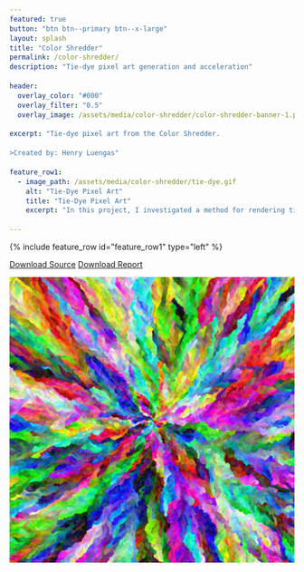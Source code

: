```yaml
---
featured: true
button: "btn btn--primary btn--x-large"
layout: splash
title: "Color Shredder"
permalink: /color-shredder/
description: "Tie-dye pixel art generation and acceleration"

header:
  overlay_color: "#000"
  overlay_filter: "0.5"
  overlay_image: /assets/media/color-shredder/color-shredder-banner-1.png

excerpt: "Tie-dye pixel art from the Color Shredder.

>Created by: Henry Luengas"

feature_row1:
  - image_path: /assets/media/color-shredder/tie-dye.gif
    alt: "Tie-Dye Pixel Art"
    title: "Tie-Dye Pixel Art"
    excerpt: "In this project, I investigated a method for rendering tie-dye like pixel art images. The project was inspired by a Code Golf challenge, \"Images with all Colors\". The goal of the challenge was to make images where each pixel is a unique color. Many algorithms in a variety of languages were submitted, but the images produced by one really caught my eye. As the poster noted, the produced images look like paintings and are aesthetically interesting. Unfortunately, using the method described takes dozens or even hundreds of hours to create a wallpaper sized HD image, thus it would be completely unfeasible for the even higher resolutions needed for print media. The naive implementation for this process is far too slow to be useful for large images, so I evaluated acceleration of the process using methods including: CPU parallelism, GPU parallelism, just in time compilation, and use of a spatial data structure. The resulting program exceeds the initial scope of the project, but still has ample room for additional improvement. The project successfully generates large, beautiful pixel art tie-die paintings, and served as an excellent instructional tool for learning about parallelization and data structures."  

---
```


{% include feature_row id="feature_row1" type="left" %}

<a href="https://github.com/HBot106/color-shredder" class="btn btn--success btn--x-large">Download Source</a>
<a href="/assets/documents/Tie_Dye_Pixel_Art_Generation.pdf" class="btn btn--warning btn--x-large">Download Report</a>

![tie-dye](/assets/media/color-shredder/d500-q2-c8-opencl-multi.png)